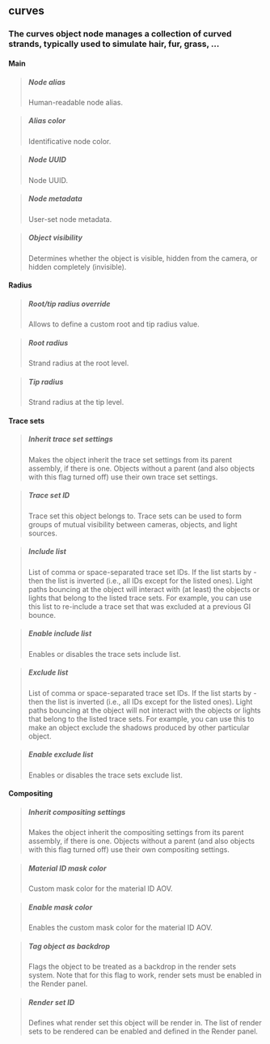 ## **curves**

### The curves object node manages a collection of curved strands, typically used to simulate hair, fur, grass, ...
#### Main

> ##### Node alias
> Human-readable node alias. 

> ##### Alias color
> Identificative node color. 

> ##### Node UUID
> Node UUID. 

> ##### Node metadata
> User-set node metadata. 

> ##### Object visibility
> Determines whether the object is visible, hidden from the camera, or hidden completely (invisible). 

#### Radius

> ##### Root/tip radius override
> Allows to define a custom root and tip radius value. 

> ##### Root radius
> Strand radius at the root level. 

> ##### Tip radius
> Strand radius at the tip level. 

#### Trace sets

> ##### Inherit trace set settings
> Makes the object inherit the trace set settings from its parent assembly, if there is one. Objects without a parent (and also objects with this flag turned off) use their own trace set settings. 

> ##### Trace set ID
> Trace set this object belongs to. Trace sets can be used to form groups of mutual visibility between cameras, objects, and light sources. 

> ##### Include list
> List of comma or space-separated trace set IDs. If the list starts by - then the list is inverted (i.e., all IDs except for the listed ones). Light paths bouncing at the object will interact with (at least) the objects or lights that belong to the listed trace sets. For example, you can use this list to re-include a trace set that was excluded at a previous GI bounce. 

> ##### Enable include list
> Enables or disables the trace sets include list. 

> ##### Exclude list
> List of comma or space-separated trace set IDs. If the list starts by - then the list is inverted (i.e., all IDs except for the listed ones). Light paths bouncing at the object will not interact with the objects or lights that belong to the listed trace sets. For example, you can use this to make an object exclude the shadows produced by other particular object. 

> ##### Enable exclude list
> Enables or disables the trace sets exclude list. 

#### Compositing

> ##### Inherit compositing settings
> Makes the object inherit the compositing settings from its parent assembly, if there is one. Objects without a parent (and also objects with this flag turned off) use their own compositing settings. 

> ##### Material ID mask color
> Custom mask color for the material ID AOV. 

> ##### Enable mask color
> Enables the custom mask color for the material ID AOV. 

> ##### Tag object as backdrop
> Flags the object to be treated as a backdrop in the render sets system. Note that for this flag to work, render sets must be enabled in the Render panel. 

> ##### Render set ID
> Defines what render set this object will be render in. The list of render sets to be rendered can be enabled and defined in the Render panel. 

